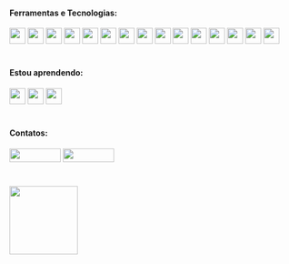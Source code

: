 #### Ferramentas e Tecnologias:
<div>
          <img src="https://cdn.jsdelivr.net/gh/devicons/devicon@latest/icons/amazonwebservices/amazonwebservices-original-wordmark.svg" width="28" height="28"/>
          <img src="https://cdn.jsdelivr.net/gh/devicons/devicon@latest/icons/bash/bash-original.svg" width="28" height="28"/>
          <img src="https://cdn.jsdelivr.net/gh/devicons/devicon@latest/icons/html5/html5-original.svg" width="28" height="28"/> 
          <img src="https://cdn.jsdelivr.net/gh/devicons/devicon@latest/icons/css3/css3-original.svg" width="28" height="28"/>
          <img src="https://cdn.jsdelivr.net/gh/devicons/devicon@latest/icons/terraform/terraform-original.svg" width="28" height="28"/>          
          <img src="https://cdn.jsdelivr.net/gh/devicons/devicon@latest/icons/helm/helm-original.svg" width="28" height="28""/>
          <img src="https://cdn.jsdelivr.net/gh/devicons/devicon@latest/icons/kubernetes/kubernetes-original.svg" width="28" height="28"/>          
          <img src="https://cdn.jsdelivr.net/gh/devicons/devicon@latest/icons/python/python-original.svg" width="28" height="28"/>          
          <img src="https://cdn.jsdelivr.net/gh/devicons/devicon@latest/icons/linux/linux-original.svg" width="28" height="28""/>
          <img src="https://cdn.jsdelivr.net/gh/devicons/devicon@latest/icons/docker/docker-original.svg" width="28" height="28"/>          
          <img src="https://cdn.jsdelivr.net/gh/devicons/devicon@latest/icons/postgresql/postgresql-original.svg" width="28" height="28"/>          
          <img src="https://cdn.jsdelivr.net/gh/devicons/devicon@latest/icons/mysql/mysql-original.svg" width="28" height="28"/>          
          <img src="https://cdn.jsdelivr.net/gh/devicons/devicon@latest/icons/mongodb/mongodb-original.svg" width="28" height="28"/>
          <img src="https://cdn.jsdelivr.net/gh/devicons/devicon@latest/icons/gitlab/gitlab-original.svg" width="28" height="28"/>
          <img src="https://cdn.jsdelivr.net/gh/devicons/devicon@latest/icons/jenkins/jenkins-line.svg" width="28" height="28""/>    
</div>

# 
#### Estou aprendendo:
<div>
          <img loading="lazy" src="https://cdn.jsdelivr.net/gh/devicons/devicon/icons/java/java-original.svg" width="28" height="28""/> 
          <img src="https://cdn.jsdelivr.net/gh/devicons/devicon@latest/icons/jenkins/jenkins-original.svg" width="28" height="28"/>
          <img src="https://cdn.jsdelivr.net/gh/devicons/devicon@latest/icons/javascript/javascript-original.svg" width="28" height="28"/>
</div>


# 
#### Contatos:
<div>
<a href="https://www.linkedin.com/in/adson-jonatas" target="_blank"><img loading="lazy" src="https://img.shields.io/badge/-LinkedIn-%230077B5?style=for-the-badge&logo=linkedin&logoColor=white" target="_blank"  width="90" height="24"></a> 
<a href="https://instagram.com/adson-jonatas" target="_blank"><img loading="lazy" src="https://img.shields.io/badge/-Instagram-%23E4405F?style=for-the-badge&logo=instagram&logoColor=white" target="_blank"  width="90" height="24"></a>
</div>

# 
 <div>
<a href="https://github.com/adson-jonatas">
<! -- <img loading="lazy" height="140em" src="https://github-readme-stats.vercel.app/api?username=adson-jonatas&show_icons=true&theme=gotham&include_all_commits=true&count_private=true"/>
<img loading="lazy" height="120em" src="https://github-readme-stats.vercel.app/api/top-langs/?username=adson-jonatas&layout=compact&langs_count=7&theme=github_dark&include_all_commits=true&count_private=true"/>
</div> 

